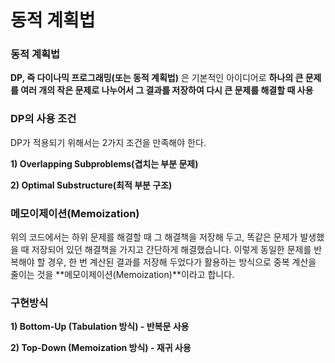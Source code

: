 # 동적 계획법

### 동적 계획법

**DP, 즉 다이나믹 프로그래밍(또는 동적 계획법)**
은 기본적인 아이디어로 **하나의 큰 문제를 여러 개의 작은 문제로 나누어서 그 결과를 저장하여 다시 큰 문제를 해결할 때 사용**

### **DP의 사용 조건**

DP가 적용되기 위해서는 2가지 조건을 만족해야 한다.

**1) Overlapping Subproblems(겹치는 부분 문제)**

**2) Optimal Substructure(최적 부분 구조)**

### 메모이제이션(Memoization)

위의 코드에서는 하위 문제를 해결할 때 그 해결책을 저장해 두고, 똑같은 문제가 발생했을 때 저장되어 있던 해결책을 가지고 간단하게 해결했습니다. 이렇게 동일한 문제를 반복해야 할 경우, 한 번 계산된 결과를 저장해 두었다가 활용하는 방식으로 중복 계산을 줄이는 것을 **메모이제이션(Memoization)**이라고 합니다.

### 구현방식

**1) Bottom-Up (Tabulation 방식) - 반복문 사용**

**2) Top-Down (Memoization 방식) - 재귀 사용**